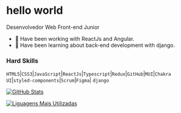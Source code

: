 # hello world
Desenvolvedor Web Front-end Junior

- 🔭 Have been working with ReactJs and Angular.
- 🌱 Have been learning about back-end development with django.

### Hard Skills 
`HTML5`|`CSS3`|`JavaScript`|`ReactJs`|`Typescript`|`Redux`|`GitHub`|`MUI`|`Chakra UI`|`styled-components`|`Scrum`|`Figma`| `django`

[![GitHub Stats](https://github-readme-stats.vercel.app/api?username=g-coutos&theme=dracula&show_icons=true)](https://github.com/anuraghazra/github-readme-stats)

[![Liguagens Mais Utilizadas](https://github-readme-stats.vercel.app/api/top-langs/?username=g-coutos&theme=dracula&layout=compact)](https://github.com/anuraghazra/github-readme-stats)
